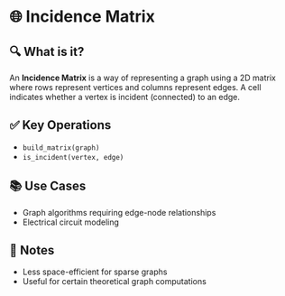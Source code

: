 # 🌐 Incidence Matrix

## 🔍 What is it?
An **Incidence Matrix** is a way of representing a graph using a 2D matrix where rows represent vertices and columns represent edges. A cell indicates whether a vertex is incident (connected) to an edge.

## ✅ Key Operations
- `build_matrix(graph)`
- `is_incident(vertex, edge)`

## 📚 Use Cases
- Graph algorithms requiring edge-node relationships
- Electrical circuit modeling

## 📝 Notes
- Less space-efficient for sparse graphs
- Useful for certain theoretical graph computations

